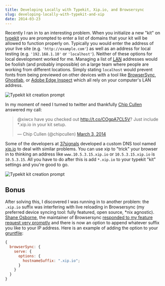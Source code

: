 ```yaml
---
title: Developing Locally with Typekit, Xip.io, and Browsersync
slug: developing-locally-with-typekit-and-xip
date: 2014-03-23
---
```


Recently I ran in to an interesting problem. When you initialize a new "kit" on [typekit][] you are prompted to enter a list of domains that your kit will be allowed to function properly on. Typically you would enter the address of your live site (e.g. `'http://example.com'`) as well as an address for local testing (e.g. `'192.168.1.10'` or `'localhost'`). Neither of these options for local development worked for me. Managing a list of <a href="http://en.wikipedia.org/wiki/Local_area_network"><abbr title="Local Area Network">LAN</abbr></a> addresses would be foolish (and probably impossible) on a large team where people are working from different locations. Simply stating `localhost` would prevent fonts from being previewed on other devices with a tool like [BrowserSync][], [Ghostlab][], or [Adobe Edge Inspect][] which all rely on your computer's LAN address.

![Typekit kit creation prompt](https://xiwcx-media.s3.amazonaws.com/media/typekit-create.png)

In my moment of need I turned to twitter and thankfully [Chip Cullen][] answered my call:

<blockquote class="twitter-tweet" data-lang="en"><p lang="en" dir="ltr">@xiwcx have you checked out <a href="http://t.co/COgpA7CL5V">http://t.co/COgpA7CL5V</a>? Just include *.xip.io in your kit setup.</p>&mdash; Chip Cullen (@chipcullen) <a href="https://twitter.com/chipcullen/status/440623861043052544?ref_src=twsrc%5Etfw">March 3, 2014</a></blockquote>

Some of the developers at [37signals][] developed a custom DNS tool named [xip.io][] to deal with similar problems. You can use xip to "trick" your browser in to thinking an address like `www.10.5.3.15.xip.io` or `10.5.3.15.xip.io` is `10.5.3.15`. All you have to do after this is add `*.xip.io` to your typekit "kit" settings and you're good to go.

![Typekit kit creation prompt](https://xiwcx-media.s3.amazonaws.com/media/typekit-settings.png)

## Bonus

After solving this, I discovered I was running in to another problem: the `.xip.io` suffix was interfering with live reloading in Browsersync (my preferred device syncing tool: fully featured, open source, \*nix agnostic). [Shane Osborne][], the maintainer of Browsersync [responded to my feature request very promptly][gh-issue] and there is now an option to append whatever suffix you like to your IP address. Here is an example of adding the option to your [gruntfile][]:

```js
{
  browserSync: {
    serve: {
      options: {
        hostnameSuffix: ".xip.io";
      }
    }
  }
}
```

[typekit]: http://typekit.com
[browsersync]: http://browsersync.io/
[ghostlab]: http://vanamco.com/ghostlab
[adobe edge inspect]: http://html.adobe.com/edge/inspect
[chip cullen]: http://chipcullen.com
[37signals]: https://37signals.com
[xip.io]: http://xip.io
[shane osborne]: http://shakyshane.com
[gh-issue]: https://github.com/shakyShane/grunt-browser-sync/issues/41#issuecomment-37136050
[gruntfile]: http://gruntjs.com/sample-gruntfile

